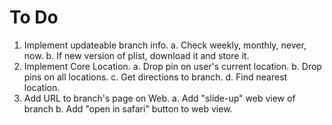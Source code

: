 # To Do #

1. Implement updateable branch info.
  a. Check weekly, monthly, never, now.
  b. If new version of plist, download it and store it.
2. Implement Core Location.
  a. Drop pin on user's current location.
  b. Drop pins on all locations.
  c. Get directions to branch.
  d. Find nearest location.
3. Add URL to branch's page on Web.
  a. Add "slide-up" web view of branch
  b. Add "open in safari" button to web view.